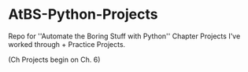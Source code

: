 # AtBS-Python-Projects
Repo for ''Automate the Boring Stuff with Python'' Chapter Projects I've worked through + Practice Projects.

(Ch Projects begin on Ch. 6)
